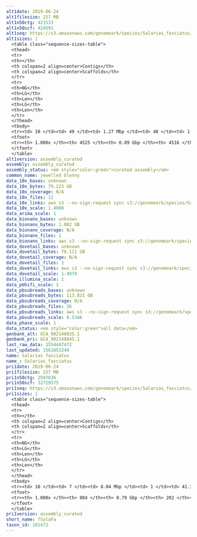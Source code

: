 ```yaml
---
alt1date: 2019-06-24
alt1filesize: 257 MB
alt1n50ctg: 421533
alt1n50scf: 424591
alt1seq: https://s3.amazonaws.com/genomeark/species/Salarias_fasciatus/fSalaFa1/assembly_curated/fSalaFa1.alt.cur.20190624.fasta.gz
alt1sizes: |
  <table class="sequence-sizes-table">
  <thead>
  <tr>
  <th></th>
  <th colspan=2 align=center>Contigs</th>
  <th colspan=2 align=center>Scaffolds</th>
  </tr>
  <tr>
  <th>NG</th>
  <th>LG</th>
  <th>Len</th>
  <th>LG</th>
  <th>Len</th>
  </tr>
  </thead>
  <tbody>
  <tr><td> 10 </td><td> 49 </td><td> 1.27 Mbp </td><td> 48 </td><td> 1.30 Mbp </td></tr>  <tr><td> 20 </td><td> 137 </td><td> 0.86 Mbp </td><td> 135 </td><td> 0.87 Mbp </td></tr>  <tr><td> 30 </td><td> 260 </td><td> 0.64 Mbp </td><td> 257 </td><td> 0.64 Mbp </td></tr>  <tr><td> 40 </td><td> 418 </td><td> 0.51 Mbp </td><td> 414 </td><td> 0.51 Mbp </td></tr>  <tr style="background-color:#cccccc;"><td> 50 </td><td> 609 </td><td> 0.42 Mbp </td><td> 605 </td><td> 0.42 Mbp </td></tr>  <tr><td> 60 </td><td> 848 </td><td> 0.32 Mbp </td><td> 842 </td><td> 0.33 Mbp </td></tr>  <tr><td> 70 </td><td> 1166 </td><td> 0.24 Mbp </td><td> 1160 </td><td> 0.24 Mbp </td></tr>  <tr><td> 80 </td><td> 1639 </td><td> 0.15 Mbp </td><td> 1631 </td><td> 0.15 Mbp </td></tr>  <tr><td> 90 </td><td> 2480 </td><td> 78.06 Kbp </td><td> 2471 </td><td> 78.45 Kbp </td></tr>  <tr><td> 100 </td><td> 4524 </td><td> 159  bp </td><td> 4515 </td><td> 159  bp </td></tr>  </tbody>
  <tfoot>
  <tr><th> 1.000x </th><th> 4525 </th><th> 0.89 Gbp </th><th> 4516 </th><th> 0.89 Gbp </th></tr>
  </tfoot>
  </table>
alt1version: assembly_curated
assembly: assembly_curated
assembly_status: <em style="color:green">curated assembly</em>
common_name: jewelled blenny
data_10x_bases: unknown
data_10x_bytes: 79.223 GB
data_10x_coverage: N/A
data_10x_files: 12
data_10x_links: aws s3 --no-sign-request sync s3://genomeark/species/Salarias_fasciatus/fSalaFa1/genomic_data/10x/ .<br>
data_10x_scale: 1.4908
data_arima_scale: 1
data_bionano_bases: unknown
data_bionano_bytes: 1.082 GB
data_bionano_coverage: N/A
data_bionano_files: 1
data_bionano_links: aws s3 --no-sign-request sync s3://genomeark/species/Salarias_fasciatus/fSalaFa1/genomic_data/bionano/ .<br>
data_dovetail_bases: unknown
data_dovetail_bytes: 78.111 GB
data_dovetail_coverage: N/A
data_dovetail_files: 1
data_dovetail_links: aws s3 --no-sign-request sync s3://genomeark/species/Salarias_fasciatus/fSalaFa1/genomic_data/dovetail/ .<br>
data_dovetail_scale: 1.4979
data_illumina_scale: 1
data_pbhifi_scale: 1
data_pbsubreads_bases: unknown
data_pbsubreads_bytes: 113.821 GB
data_pbsubreads_coverage: N/A
data_pbsubreads_files: 26
data_pbsubreads_links: aws s3 --no-sign-request sync s3://genomeark/species/Salarias_fasciatus/fSalaFa1/genomic_data/pacbio/ . --exclude "*ccs*bam*"<br>
data_pbsubreads_scale: 0.5346
data_phase_scale: 1
data_status: <em style="color:green">all data</em>
genbank_alt: GCA_902148835.1
genbank_pri: GCA_902148845.1
last_raw_data: 1554447472
last_updated: 1561653349
name: Salarias fasciatus
name_: Salarias_fasciatus
pri1date: 2019-06-24
pri1filesize: 227 MB
pri1n50ctg: 2597836
pri1n50scf: 32729575
pri1seq: https://s3.amazonaws.com/genomeark/species/Salarias_fasciatus/fSalaFa1/assembly_curated/fSalaFa1.pri.cur.20190624.fasta.gz
pri1sizes: |
  <table class="sequence-sizes-table">
  <thead>
  <tr>
  <th></th>
  <th colspan=2 align=center>Contigs</th>
  <th colspan=2 align=center>Scaffolds</th>
  </tr>
  <tr>
  <th>NG</th>
  <th>LG</th>
  <th>Len</th>
  <th>LG</th>
  <th>Len</th>
  </tr>
  </thead>
  <tbody>
  <tr><td> 10 </td><td> 7 </td><td> 8.04 Mbp </td><td> 1 </td><td> 41.30 Mbp </td></tr>  <tr><td> 20 </td><td> 19 </td><td> 5.50 Mbp </td><td> 3 </td><td> 41.01 Mbp </td></tr>  <tr><td> 30 </td><td> 36 </td><td> 4.16 Mbp </td><td> 6 </td><td> 35.75 Mbp </td></tr>  <tr><td> 40 </td><td> 57 </td><td> 3.32 Mbp </td><td> 8 </td><td> 34.15 Mbp </td></tr>  <tr style="background-color:#cccccc;"><td> 50 </td><td> 85 </td><td style="background-color:#88ff88;"> 2.60 Mbp </td><td> 10 </td><td style="background-color:#88ff88;"> 32.73 Mbp </td></tr>  <tr><td> 60 </td><td> 119 </td><td> 2.03 Mbp </td><td> 13 </td><td> 30.60 Mbp </td></tr>  <tr><td> 70 </td><td> 164 </td><td> 1.51 Mbp </td><td> 15 </td><td> 29.90 Mbp </td></tr>  <tr><td> 80 </td><td> 225 </td><td> 1.08 Mbp </td><td> 18 </td><td> 27.17 Mbp </td></tr>  <tr><td> 90 </td><td> 331 </td><td> 0.52 Mbp </td><td> 21 </td><td> 22.43 Mbp </td></tr>  <tr><td> 100 </td><td> 803 </td><td> 806  bp </td><td> 201 </td><td> 3.08 Kbp </td></tr>  </tbody>
  <tfoot>
  <tr><th> 1.000x </th><th> 804 </th><th> 0.79 Gbp </th><th> 202 </th><th> 0.80 Gbp </th></tr>
  </tfoot>
  </table>
pri1version: assembly_curated
short_name: fSalaFa
taxon_id: 181472
---
```


